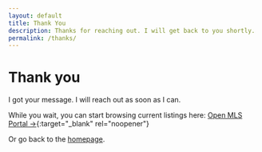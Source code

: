 ```yaml
---
layout: default
title: Thank You
description: Thanks for reaching out. I will get back to you shortly.
permalink: /thanks/
---
```


# Thank you

I got your message. I will reach out as soon as I can.

While you wait, you can start browsing current listings here:
[Open MLS Portal →](https://tanvirbhupal.exprealty.com){:target="_blank" rel="noopener"}

Or go back to the [homepage](/).
